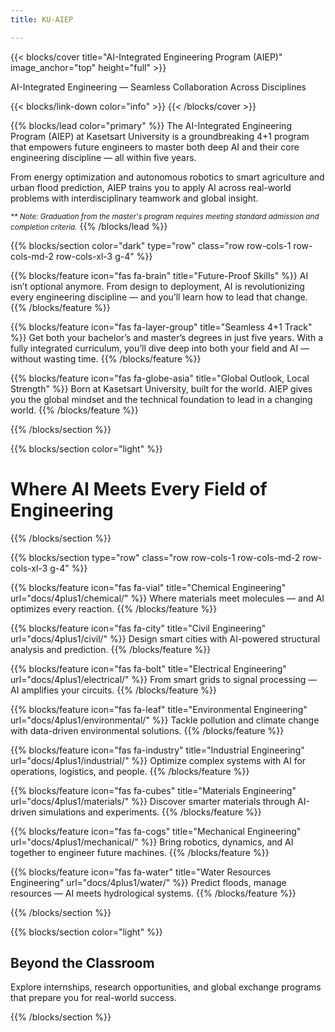 ```yaml
---
title: KU-AIEP

---
```


{{< blocks/cover title="AI-Integrated Engineering Program (AIEP)" image_anchor="top" height="full" >}}
<p class="lead mt-5 mb-5">AI-Integrated Engineering &mdash; Seamless Collaboration Across Disciplines</p>
{{< blocks/link-down color="info" >}}
{{< /blocks/cover >}}


{{% blocks/lead color="primary" %}}
The AI-Integrated Engineering Program (AIEP) at Kasetsart University is a groundbreaking 4+1 program that empowers future engineers to master both deep AI and their core engineering discipline — all within five years.

From energy optimization and autonomous robotics to smart agriculture and urban flood prediction, AIEP trains you to apply AI across real-world problems with interdisciplinary teamwork and global insight.

<small><em>** Note: Graduation from the master's program requires meeting standard admission and completion criteria.</em></small>
{{% /blocks/lead %}}


{{% blocks/section color="dark" type="row" class="row row-cols-1 row-cols-md-2 row-cols-xl-3 g-4" %}}

{{% blocks/feature icon="fas fa-brain" title="Future-Proof Skills" %}}
AI isn’t optional anymore. From design to deployment, AI is revolutionizing every engineering discipline — and you’ll learn how to lead that change.
{{% /blocks/feature %}}

{{% blocks/feature icon="fas fa-layer-group" title="Seamless 4+1 Track" %}}
Get both your bachelor’s and master’s degrees in just five years. With a fully integrated curriculum, you’ll dive deep into both your field and AI — without wasting time.
{{% /blocks/feature %}}

{{% blocks/feature icon="fas fa-globe-asia" title="Global Outlook, Local Strength" %}}
Born at Kasetsart University, built for the world. AIEP gives you the global mindset and the technical foundation to lead in a changing world.
{{% /blocks/feature %}}

{{% /blocks/section %}}



{{% blocks/section color="light" %}}

<div class="text-center my-4">
  <h1 class="display-5">Where AI Meets Every Field of Engineering</h1>
</div>

{{% /blocks/section %}}



{{% blocks/section type="row" class="row row-cols-1 row-cols-md-2 row-cols-xl-3 g-4"  %}}

{{% blocks/feature icon="fas fa-vial" title="Chemical Engineering" url="docs/4plus1/chemical/" %}}
Where materials meet molecules — and AI optimizes every reaction.
{{% /blocks/feature %}}

{{% blocks/feature icon="fas fa-city" title="Civil Engineering" url="docs/4plus1/civil/" %}}
Design smart cities with AI-powered structural analysis and prediction.
{{% /blocks/feature %}}

{{% blocks/feature icon="fas fa-bolt" title="Electrical Engineering" url="docs/4plus1/electrical/" %}}
From smart grids to signal processing — AI amplifies your circuits.
{{% /blocks/feature %}}

{{% blocks/feature icon="fas fa-leaf" title="Environmental Engineering" url="docs/4plus1/environmental/" %}}
Tackle pollution and climate change with data-driven environmental solutions.
{{% /blocks/feature %}}

{{% blocks/feature icon="fas fa-industry" title="Industrial Engineering" url="docs/4plus1/industrial/" %}}
Optimize complex systems with AI for operations, logistics, and people.
{{% /blocks/feature %}}

{{% blocks/feature icon="fas fa-cubes" title="Materials Engineering" url="docs/4plus1/materials/" %}}
Discover smarter materials through AI-driven simulations and experiments.
{{% /blocks/feature %}}

{{% blocks/feature icon="fas fa-cogs"  title="Mechanical Engineering" url="docs/4plus1/mechanical/" %}}
Bring robotics, dynamics, and AI together to engineer future machines.
{{% /blocks/feature %}}

{{% blocks/feature icon="fas fa-water" title="Water Resources Engineering" url="docs/4plus1/water/" %}}
Predict floods, manage resources — AI meets hydrological systems.
{{% /blocks/feature %}}

{{% /blocks/section %}}



{{% blocks/section color="light" %}}

## Beyond the Classroom
Explore internships, research opportunities, and global exchange programs that prepare you for real-world success.

{{% /blocks/section %}}

